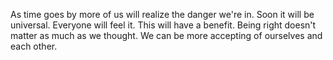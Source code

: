 As time goes by more of us will realize the danger we're in. Soon it will be universal. Everyone will feel it. This will have a benefit. Being right doesn't matter as much as we thought. We can be more accepting of ourselves and each other.
